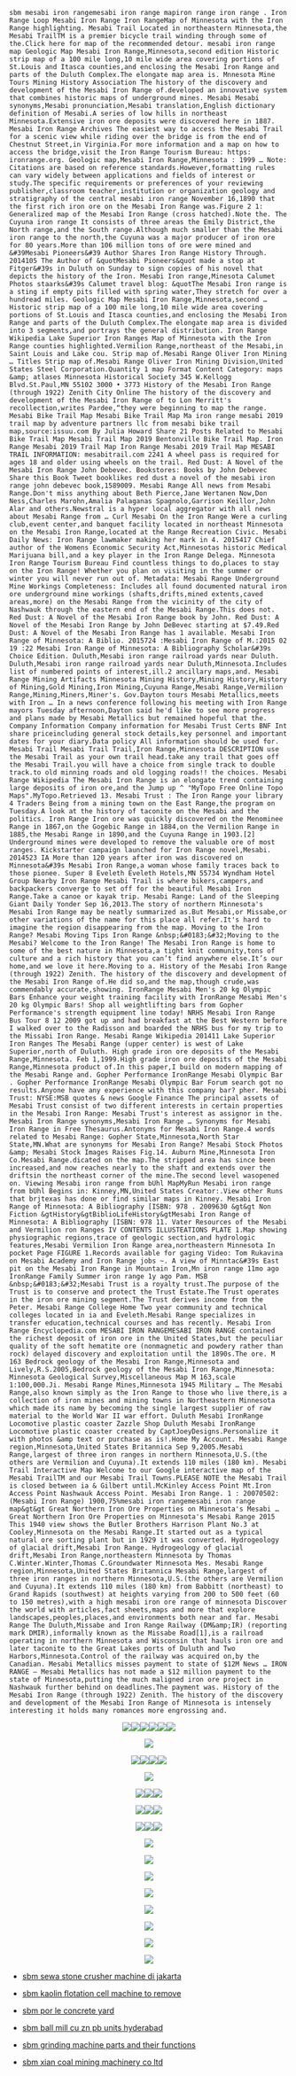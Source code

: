 
```
sbm mesabi iron rangemesabi iron range mapiron range iron range . Iron Range Loop Mesabi Iron Range Iron RangeMap of Minnesota with the Iron Range highlighting. Mesabi Trail Located in northeastern Minnesota,the Mesabi TrailTM is a premier bicycle trail winding through some of the.Click here for map of the recommended detour. mesabi iron range map Geologic Map Mesabi Iron Range,Minnesota,second edition Historic strip map of a 100 mile long,10 mile wide area covering portions of St.Louis and Itasca counties,and enclosing the Mesabi Iron Range and parts of the Duluth Complex.The elongate map area is. Mnnesota Mine Tours Mining History Association The history of the discovery and development of the Mesabi Iron Range of.developed an innovative system that combines historic maps of underground mines. Mesabi Mesabi synonyms,Mesabi pronunciation,Mesabi translation,English dictionary definition of Mesabi.A series of low hills in northeast Minnesota.Extensive iron ore deposits were discovered here in 1887. Mesabi Iron Range Archives The easiest way to access the Mesabi Trail for a scenic view while riding over the bridge is from the end of Chestnut Street,in Virginia.For more information and a map on how to access the bridge,visit the Iron Range Tourism Bureau: https: ironrange.org. Geologic map,Mesabi Iron Range,Minnesota : 1999 … Note: Citations are based on reference standards.However,formatting rules can vary widely between applications and fields of interest or study.The specific requirements or preferences of your reviewing publisher,classroom teacher,institution or organization geology and stratigraphy of the central mesabi iron range November 16,1890 that the first rich iron ore on the Mesabi Iron Range was.Figure 2 1: Generalized map of the Mesabi Iron Range (cross hatched).Note the. The Cuyuna iron range It consists of three areas the Emily District,the North range,and the South range.Although much smaller than the Mesabi iron range to the north,the Cuyuna was a major producer of iron ore for 80 years.More than 106 million tons of ore were mined and &#39Mesabi Pioneers&#39 Author Shares Iron Range History Through. 2014105 The Author of &quotMesabi Pioneers&quot made a stop at Fitger&#39s in Duluth on Sunday to sign copies of his novel that depicts the history of the Iron. Mesabi Iron range,Minesota Calumet Photos staarks&#39s Calumet travel blog: &quotThe Mesabi Iron range is a sting if empty pits filled with spring water,They stretch for over a hundread miles. Geologic Map Mesabi Iron Range,Minnesota,second … Historic strip map of a 100 mile long,10 mile wide area covering portions of St.Louis and Itasca counties,and enclosing the Mesabi Iron Range and parts of the Duluth Complex.The elongate map area is divided into 3 segments,and portrays the general distribution. Iron Range Wikipedia Lake Superior Iron Ranges Map of Minnesota with the Iron Range counties highlighted.Vermilion Range,northeast of the Mesabi,in Saint Louis and Lake cou. Strip map of.Mesabi Range Oliver Iron Mining … Titles Strip map of.Mesabi Range Oliver Iron Mining Division,United States Steel Corporation.Quantity 1 map Format Content Category: maps &amp; atlases Minnesota Historical Society 345 W.Kellogg Blvd.St.Paul,MN 55102 3000 • 3773 History of the Mesabi Iron Range (through 1922) Zenith City Online The history of the discovery and development of the Mesabi Iron Range of to Lon Merritt's recollection,writes Pardee,“they were beginning to map the range. Mesabi Bike Trail Map Mesabi Bike Trail Map Ma iron range mesabi 2019 trail map by adventure partners llc from mesabi bike trail map,source:issuu.com By Julia Howard Share 21 Posts Related to Mesabi Bike Trail Map Mesabi Trail Map 2019 Bentonville Bike Trail Map. Iron Range Mesabi 2019 Trail Map Iron Range Mesabi 2019 Trail Map MESABI TRAIL INFORMATION: mesabitrail.com 2241 A wheel pass is required for ages 18 and older using wheels on the trail. Red Dust: A Novel of the Mesabi Iron Range John Debevec. Bookstores: Books by John Debevec Share this Book Tweet booklikes red dust a novel of the mesabi iron range john debevec book,1589009. Mesabi Range All news from Mesabi Range.Don't miss anything about Beth Pierce,Jane Wertanen Now,Don Ness,Charles Marohn,Amalia Palaganas Spagnolo,Garrison Keillor,John Alar and others.Newstral is a hyper local aggregator with all news about Mesabi Range from … Curl Mesabi On the Iron Range Were a curling club,event center,and banquet facility located in northeast Minnesota on the Mesabi Iron Range,located at the Range Recreation Civic. Mesabi Daily News: Iron Range lawmaker making her mark in 4. 2015417 Chief author of the Womens Economic Security Act,Minnesotas historic Medical Marijuana bill,and a key player in the Iron Range Delega. Minnesota Iron Range Tourism Bureau Find countless things to do,places to stay on the Iron Range! Whether you plan on visiting in the summer or winter you will never run out of. Metadata: Mesabi Range Underground Mine Workings Completeness: Includes all found documented natural iron ore underground mine workings (shafts,drifts,mined extents,caved areas,more) on the Mesabi Range from the vicinity of the city of Nashwauk through the eastern end of the Mesabi Range.This does not. Red Dust: A Novel of the Mesabi Iron Range book by John. Red Dust: A Novel of the Mesabi Iron Range by John DeBevec starting at $7.49.Red Dust: A Novel of the Mesabi Iron Range has 1 available. Mesabi Iron Range of Minnesota: A Biblio. 2015724 :Mesabi Iron Range of M.:2015 02 19 :22 Mesabi Iron Range of Minnesota: A Bibliography Scholar&#39s Choice Edition. Duluth,Mesabi iron range railroad yards near Duluth. Duluth,Mesabi iron range railroad yards near Duluth,Minnesota.Includes list of numbered points of interest,ill.2 ancillary maps,and. Mesabi Range Mining Artifacts Minnesota Mining History,Mining History,History of Mining,Gold Mining,Iron Mining,Cuyuna Range,Mesabi Range,Vermilion Range,Mining,Miners,Miner's. Gov.Dayton tours Mesabi Metallics,meets with Iron … In a news conference following his meeting with Iron Range mayors Tuesday afternoon,Dayton said he'd like to see more progress and plans made by Mesabi Metallics but remained hopeful that the. Company Information Company information for Mesabi Trust Certs BNF Int share priceincluding general stock details,key personnel and important dates for your diary.Data policy All information should be used for. Mesabi Trail Mesabi Trail Trail,Iron Range,Minnesota DESCRIPTION use the Mesabi Trail as your own trail head.take any trail that goes off the Mesabi Trail.you will have a choice from single track to double track.to old minning roads and old logging roads!! the choices. Mesabi Range Wikipedia The Mesabi Iron Range is an elongate trend containing large deposits of iron ore,and the Jump up ^ "MyTopo Free Online Topo Maps".MyTopo.Retrieved 13. Mesabi Trust : The Iron Range your library 4 Traders Being from a mining town on the East Range,the program on Tuesday.A look at the history of taconite on the Mesabi and the politics. Iron Range Iron ore was quickly discovered on the Menominee Range in 1867,on the Gogebic Range in 1884,on the Vermilion Range in 1885,the Mesabi Range in 1890,and the Cuyuna Range in 1903.[2] Underground mines were developed to remove the valuable ore of most ranges. Kickstarter campaign launched for Iron Range novel,Mesabi. 2014523 IA More than 120 years after iron was discovered on Minnesota&#39s Mesabi Iron Range,a woman whose family traces back to those pionee. Super 8 Eveleth Eveleth Hotels,MN 55734 Wyndham Hotel Group Nearby Iron Range Mesabi Trail is where bikers,campers,and backpackers converge to set off for the beautiful Mesabi Iron Range.Take a canoe or kayak trip. Mesabi Range: Land of the Sleeping Giant Daily Yonder Sep 16,2013.The story of northern Minnesota's Mesabi Iron Range may be neatly summarized as.But Mesabi,or Missabe,or other variations of the name for this place all refer.It's hard to imagine the region disappearing from the map. Moving to the Iron Range? Mesabi Moving Tips Iron Range &nbsp;&#0183;&#32;Moving to the Mesabi? Welcome to the Iron Range! The Mesabi Iron Range is home to some of the best nature in Minnesota,a tight knit community,tons of culture and a rich history that you can’t find anywhere else.It’s our home,and we love it here.Moving to a. History of the Mesabi Iron Range (through 1922) Zenith. The history of the discovery and development of the Mesabi Iron Range of.He did so,and the map,though crude,was commendably accurate,showing. IronRange Mesabi Men's 20 kg Olympic Bars Enhance your weight training facility with IronRange Mesabi Men's 20 kg Olympic Bars! Shop all weightlifting bars from Gopher Performance's strength equipment line today! NRHS Mesabi Iron Range Bus Tour 8 12 2009 got up and had breakfast at the Best Western before I walked over to the Radisson and boarded the NRHS bus for my trip to the Missabi Iron Range. Mesabi Range Wikipedia 201411 Lake Superior Iron Ranges The Mesabi Range (upper center) is west of Lake Superior,north of Duluth. High grade iron ore deposits of the Mesabi Range,Minnesota. Feb 1,1999.High grade iron ore deposits of the Mesabi Range,Minnesota product of.In this paper,I build on modern mapping of the Mesabi Range and. Gopher Performance IronRange Mesabi Olympic Bar . Gopher Performance IronRange Mesabi Olympic Bar Forum search got no results.Anyone have any experience with this company bar? pher. Mesabi Trust: NYSE:MSB quotes & news Google Finance The principal assets of Mesabi Trust consist of two different interests in certain properties in the Mesabi Iron Range: Mesabi Trust's interest as assignor in the. Mesabi Iron Range synonyms,Mesabi Iron Range … Synonyms for Mesabi Iron Range in Free Thesaurus.Antonyms for Mesabi Iron Range.4 words related to Mesabi Range: Gopher State,Minnesota,North Star State,MN.What are synonyms for Mesabi Iron Range? Mesabi Stock Photos &amp; Mesabi Stock Images Raises Fig.14. Auburn Mine,Minnesota Iron Co.Mesabi Range.dicated on the map.The stripped area has since been increased,and now reaches nearly to the shaft and extends over the driftsin the northeast corner of the mine.The second level wasopened on. Viewing Mesabi iron range from bUhl MapMyRun Mesabi iron range from bUhl Begins in: Kinney,MN,United States Creator:.View other Runs that brjtexas has done or find similar maps in Kinney. Mesabi Iron Range of Minnesota: A Bibliography [ISBN: 978 . 2009630 &gt&gt Non Fiction &gtHistory&gtBiblioLifeHistory&gtMesabi Iron Range of Minnesota: A Bibliography [ISBN: 978 11. Vater Resources of the Mesabi and Vermilion ron Ranges IV CONTENTS ILLUSTEATIONS PLATE 1.Map showing physiographic regions,trace of geologic section,and hydrologic features,Mesabi Vermilion Iron Range area,northeastern Minnesota In pocket Page FIGURE 1.Records available for gaging Video: Tom Rukavina on Mesabi Academy and Iron Range jobs ~. A view of Minntac&#39s East pit on the Mesabi Iron Range in Mountain Iron,Mn iron range 11mo ago IronRange Family Summer iron range 1y ago Pam. MSB &nbsp;&#0183;&#32;Mesabi Trust is a royalty trust.The purpose of the Trust is to conserve and protect the Trust Estate.The Trust operates in the iron ore mining segment.The Trust derives income from the Peter. Mesabi Range College Home Two year community and technical colleges located in ia and Eveleth.Mesabi Range specializes in transfer education,technical courses and has recently. Mesabi Iron Range Encyclopedia.com MESABI IRON RANGEMESABI IRON RANGE contained the richest deposit of iron ore in the United States,but the peculiar quality of the soft hematite ore (nonmagnetic and powdery rather than rock) delayed discovery and exploitation until the 1890s.The ore. M 163 Bedrock geology of the Mesabi Iron Range,Minnesota and Lively,R.S.2005,Bedrock geology of the Mesabi Iron Range,Minnesota: Minnesota Geological Survey,Miscellaneous Map M 163,scale 1:100,000.Ji. Mesabi Range Mines,Minnesota 1945 Military … The Mesabi Range,also known simply as the Iron Range to those who live there,is a collection of iron mines and mining towns in Northeastern Minnesota which made its name by becoming the single largest supplier of raw material to the World War II war effort. Duluth Mesabi IronRange Locomotive plastic coaster Zazzle Shop Duluth Mesabi IronRange Locomotive plastic coaster created by CaptJoeyDesigns.Personalize it with photos &amp text or purchase as is!.Home My Account. Mesabi Range region,Minnesota,United States Britannica Sep 9,2005.Mesabi Range,largest of three iron ranges in northern Minnesota,U.S.(the others are Vermilion and Cuyuna).It extends 110 miles (180 km). Mesabi Trail Interactive Map Welcome to our Google interactive map of the Mesabi TrailTM and our Mesabi Trail Towns.PLEASE NOTE the Mesabi Trail is closed between ia & Gilbert until.McKinley Access Point Mt.Iron Access Point Nashwauk Access Point. Mesabi Iron Range. 1 : 20070502: (Mesabi Iron Range) 1900,75%mesabi iron rangemesabi iron range map&gt&gt Great Northern Iron Ore Properties on Minnesota's Mesabi … Great Northern Iron Ore Properties on Minnesota's Mesabi Range 2015 This 1940 view shows the Butler Brothers Harrison Plant No.3 at Cooley,Minnesota on the Mesabi Range.It started out as a typical natural ore sorting plant but in 1929 it was converted. Hydrogeology of glacial drift,Mesabi Iron Range. Hydrogeology of glacial drift,Mesabi Iron Range,northeastern Minnesota by Thomas C.Winter.Winter,Thomas C.Groundwater Minnesota Mes. Mesabi Range region,Minnesota,United States Britannica Mesabi Range,largest of three iron ranges in northern Minnesota,U.S.(the others are Vermilion and Cuyuna).It extends 110 miles (180 km) from Babbitt (northeast) to Grand Rapids (southwest) at heights varying from 200 to 500 feet (60 to 150 metres),with a high mesabi iron ore range of minnesota Discover the world with articles,fact sheets,maps and more that explore landscapes,peoples,places,and environments both near and far. Mesabi Range The Duluth,Missabe and Iron Range Railway (DM&amp;IR) (reporting mark DMIR),informally known as the Missabe Road[1],is a railroad operating in northern Minnesota and Wisconsin that hauls iron ore and later taconite to the Great Lakes ports of Duluth and Two Harbors,Minnesota.Control of the railway was acquired on,by the Canadian. Mesabi Metallics misses payment to state of $12M News … IRON RANGE — Mesabi Metallics has not made a $12 million payment to the state of Minnesota,putting the much maligned iron ore project in Nashwauk further behind on deadlines.The payment was. History of the Mesabi Iron Range (through 1922) Zenith. The history of the discovery and development of the Mesabi Iron Range of Minnesota is intensely interesting it holds many romances more engrossing and. 
```

<div align="center">
  
<a rel="nofollow" href="https://m.shibang-china.com?f=github&k=sbm+mesabi+iron+rangemesabi+iron+range+map"><img src="https://static.shibang-china.com/en/l.png"></a><img src="https://static.shibang-china.com/en/hw.png"><a rel="nofollow" href="https://m.shibang-china.com/product/?f=github&k=sbm+mesabi+iron+rangemesabi+iron+range+map"><img src="https://static.shibang-china.com/en/p.png"></a><a rel="nofollow" href="https://m.shibang-china.com/cases/?f=github&k=sbm+mesabi+iron+rangemesabi+iron+range+map"><img src="https://static.shibang-china.com/en/c.png"></a><a rel="nofollow" href="https://m.shibang-china.com/news/?f=github&k=sbm+mesabi+iron+rangemesabi+iron+range+map"><img src="https://static.shibang-china.com/en/n.png"></a><a rel="nofollow" href="https://m.shibang-china.com?f=github&k=sbm+mesabi+iron+rangemesabi+iron+range+map"><img src="https://static.shibang-china.com/en/m.png"></a>

<a rel="nofollow" href="https://m.shibang-china.com/product/?f=github&k=sbm+mesabi+iron+rangemesabi+iron+range+map"><img src="https://static.shibang-china.com/en/b.jpg"></a>
  
<a rel="nofollow" href="https://m.shibang-china.com/solution-aggregate.html?f=github&k=sbm+mesabi+iron+rangemesabi+iron+range+map"><img src="https://static.shibang-china.com/en/a.jpg"></a><a rel="nofollow" href="https://m.shibang-china.com/solution-mine.html?f=github&k=sbm+mesabi+iron+rangemesabi+iron+range+map"><img src="https://static.shibang-china.com/en/m.jpg"></a><a rel="nofollow" href="https://m.shibang-china.com/solution-mill.html?f=github&k=sbm+mesabi+iron+rangemesabi+iron+range+map"><img src="https://static.shibang-china.com/en/g.jpg"></a><a rel="nofollow" href="https://m.shibang-china.com/solution-epc.html?f=github&k=sbm+mesabi+iron+rangemesabi+iron+range+map"><img src="https://static.shibang-china.com/en/e.jpg"></a>

<a rel="nofollow" href="https://m.shibang-china.com/product/?f=github&k=sbm+mesabi+iron+rangemesabi+iron+range+map"><img src="https://static.shibang-china.com/en/a-p.png"></a>

<a rel="nofollow" href="https://m.shibang-china.com/product/crusher/c6x.html?f=github&k=sbm+mesabi+iron+rangemesabi+iron+range+map"><img src="https://static.shibang-china.com/en/j.jpg"></a><a rel="nofollow" href="https://m.shibang-china.com/product/crusher/ci5x.html?f=github&k=sbm+mesabi+iron+rangemesabi+iron+range+map"><img src="https://static.shibang-china.com/en/i.jpg"></a><a rel="nofollow" href="https://m.shibang-china.com/product/crusher/hst.html?f=github&k=sbm+mesabi+iron+rangemesabi+iron+range+map"><img src="https://static.shibang-china.com/en/c.jpg"></a>

<a rel="nofollow" href="https://m.shibang-china.com/product/mill/mtw.html?f=github&k=sbm+mesabi+iron+rangemesabi+iron+range+map"><img src="https://static.shibang-china.com/en/mtw.jpg"></a><a rel="nofollow" href="https://m.shibang-china.com/product/mill/scm.html?f=github&k=sbm+mesabi+iron+rangemesabi+iron+range+map"><img src="https://static.shibang-china.com/en/scm.jpg"></a><a rel="nofollow" href="https://m.shibang-china.com/product/mill/lm.html?f=github&k=sbm+mesabi+iron+rangemesabi+iron+range+map"><img src="https://static.shibang-china.com/en/lm.jpg"></a>

<a rel="nofollow" href="https://m.shibang-china.com/product/sand/vsi6x.html?f=github&k=sbm+mesabi+iron+rangemesabi+iron+range+map"><img src="https://static.shibang-china.com/en/6x.jpg"></a><a rel="nofollow" href="https://m.shibang-china.com/product/sand/vu.html?f=github&k=sbm+mesabi+iron+rangemesabi+iron+range+map"><img src="https://static.shibang-china.com/en/vu.jpg"></a><a rel="nofollow" href="https://m.shibang-china.com/product/mobile/klun.html?f=github&k=sbm+mesabi+iron+rangemesabi+iron+range+map"><img src="https://static.shibang-china.com/en/k.jpg"></a>

<a rel="nofollow" href="https://m.shibang-china.com/cases/?f=github&k=sbm+mesabi+iron+rangemesabi+iron+range+map"><img src="https://static.shibang-china.com/en/case.png"></a>

<a rel="nofollow" href="https://m.shibang-china.com/cases/aggregate/202.html?f=github&k=sbm+mesabi+iron+rangemesabi+iron+range+map"><img src="https://static.shibang-china.com/en/c-1.jpg"></a>

<a rel="nofollow" href="https://m.shibang-china.com/cases/aggregate/203.html?f=github&k=sbm+mesabi+iron+rangemesabi+iron+range+map"><img src="https://static.shibang-china.com/en/c-2.jpg"></a>

<a rel="nofollow" href="https://m.shibang-china.com/cases/mill/123.html?f=github&k=sbm+mesabi+iron+rangemesabi+iron+range+map"><img src="https://static.shibang-china.com/en/c-3.jpg"></a>

<a rel="nofollow" href="https://m.shibang-china.com/contact_us.html?f=github&k=sbm+mesabi+iron+rangemesabi+iron+range+map"><img src="https://static.shibang-china.com/en/contact.png"></a>

<a rel="nofollow" href="https://swt.shibang-china.com/?f=github&k=sbm+mesabi+iron+rangemesabi+iron+range+map"><img src="https://static.shibang-china.com/en/chat.png"></a>

<a rel="nofollow" href="https://whatsapp.shibangsoft.com/WhatsApp.php?f=github&k=sbm+mesabi+iron+rangemesabi+iron+range+map"><img src="https://static.shibang-china.com/en/whatsapp.png"></a>

<a rel="nofollow" href="https://m.shibang-china.com/?f=github&k=sbm+mesabi+iron+rangemesabi+iron+range+map"><img src="https://static.shibang-china.com/en/website.png"></a>

</div>


* [sbm sewa stone crusher machine di jakarta](sbm%20sewa%20stone%20crusher%20machine%20di%20jakarta.md)

* [sbm kaolin flotation cell machine to remove](sbm%20kaolin%20flotation%20cell%20machine%20to%20remove.md)

* [sbm por le concrete yard](sbm%20por%20le%20concrete%20yard.md)

* [sbm ball mill cu zn pb units hyderabad](sbm%20ball%20mill%20cu%20zn%20pb%20units%20hyderabad.md)

* [sbm grinding machine parts and their functions](sbm%20grinding%20machine%20parts%20and%20their%20functions.md)

* [sbm xian coal mining machinery co ltd](sbm%20xian%20coal%20mining%20machinery%20co%20ltd.md)